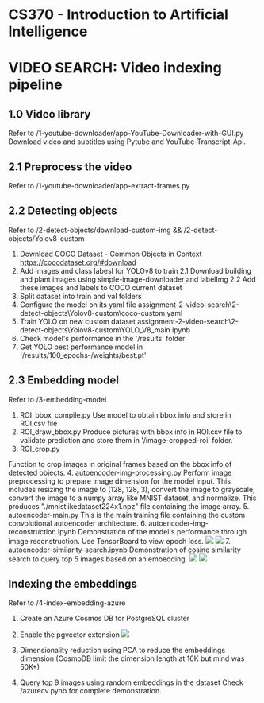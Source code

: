 # CS370 - Introduction to Artificial Intelligence
# VIDEO SEARCH: Video indexing pipeline

## 1.0 Video library
Refer to /1-youtube-downloader/app-YouTube-Downloader-with-GUI.py
Download video and subtitles using Pytube and YouTube-Transcript-Api.

## 2.1 Preprocess the video
Refer to /1-youtube-downloader/app-extract-frames.py

## 2.2 Detecting objects
Refer to /2-detect-objects/download-custom-img && /2-detect-objects/Yolov8-custom

1. Download COCO Dataset - Common Objects in Context 
https://cocodataset.org/#download
2. Add images and class labesl for YOLOv8 to train
2.1 Download building and plant images using simple-image-downloader and labelImg
2.2 Add these images and labels to COCO current dataset
3. Split dataset into train and val folders
4. Configure the model on its yaml file 
assignment-2-video-search\2-detect-objects\Yolov8-custom\coco-custom.yaml
5. Train YOLO on new custom dataset
assignment-2-video-search\2-detect-objects\Yolov8-custom\YOLO_V8_main.ipynb
6. Check model's performance in the '/results' folder
7. Get YOLO best performance model in '/results/100_epochs-/weights/best.pt'
## 2.3 Embedding model
Refer to /3-embedding-model

1. ROI_bbox_compile.py
Use model to obtain bbox info and store in ROI.csv file
2. ROI_draw_bbox.py
Produce pictures with bbox info in ROI.csv file to validate prediction and store them in '/image-cropped-roi' folder.
3. ROI_crop.py

Function to crop images in original frames based on the bbox info of detected objects.
4. autoencoder-img-processing.py
Perform image preprocessing to prepare image dimension for the model input. This includes resizing the image to (128, 128, 3), convert the image to grayscale, convert the image to a numpy array like MNIST dataset, and normalize.
This produces "./mnistlikedataset224x1.npz" file containing the image array.
5. autoencoder-main.py
This is the main training file containing the custom convolutional autoencoder architecture.
6. autoencoder-img-reconstruction.ipynb
Demonstration of the model's performance through image reconstruction.
Use TensorBoard to view epoch loss.
![](./3-embedding-model/autoencoder-performance/autoencoder-train-epoch.png)
![](./3-embedding-model/autoencoder-performance/autoencoder-train-epoch-iteration.png)
7. autoencoder-similarity-search.ipynb
Demonstration of cosine similarity search to query top 5 images based on an embedding.
![](./3-embedding-model/autoencoder-performance/similarity-search-output-1.png)
![](./3-embedding-model/autoencoder-performance/similarity-search-output-2.png)

## Indexing the embeddings
Refer to /4-index-embedding-azure

1. Create an Azure Cosmos DB for PostgreSQL cluster
2. Enable the pgvector extension
![](./4-index-embedding-azure/azure-demo.png)

4. Dimensionality reduction using PCA to reduce the embeddings dimension
(CosmoDB limit the dimension length at 16K but mind was 50K+)
5. Query top 9 images using random embeddings in the dataset
Check /azurecv.pynb for complete demonstration.
